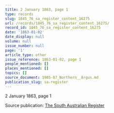 ```yaml
---
title: 2 January 1863, page 1
type: records
slug: 1845_76_sa_register_content_16275
url: /records/1845_76_sa_register_content_16275/
record_id: 1845_76_sa_register_content_16275
date: '1863-01-02'
date_display: null
volume: null
issue_number: null
page: '1'
article_type: other
issue_reference: 1863-01-02, page 1
people_mentioned: []
places_mentioned: []
topics: []
source_document: 1985-87_Northern__Argus.md
publication_slug: sa-register
---
```


2 January 1863, page 1

Source publication: [The South Australian Register](/publications/sa-register/)
